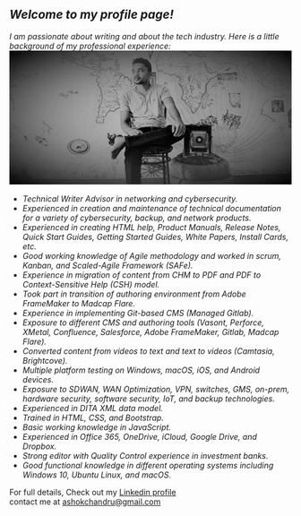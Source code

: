 ## _Welcome to my profile page!_
_I am passionate about writing and about the tech industry. Here is a little background of my professional experience:_
![banner](/images/profile.jpg)
* _Technical Writer Advisor in networking and cybersecurity._
* _Experienced in creation and maintenance of technical documentation for a variety of cybersecurity, backup, and network products._
* _Experienced in creating HTML help, Product Manuals, Release Notes, Quick Start Guides, Getting Started Guides, White Papers, Install Cards, etc._
* _Good working knowledge of Agile methodology and worked in scrum, Kanban, and Scaled-Agile Framework (SAFe)._
* _Experience in migration of content from CHM to PDF and PDF to Context-Sensitive Help (CSH) model._
* _Took part in transition of authoring environment from Adobe FrameMaker to Madcap Flare._
* _Experience in implementing Git-based CMS (Managed Gitlab)._
* _Exposure to different CMS and authoring tools (Vasont, Perforce, XMetal, Confluence, Salesforce, Adobe FrameMaker, Gitlab, Madcap Flare)._
* _Converted content from videos to text and text to videos (Camtasia, Brightcove)._
* _Multiple platform testing on Windows, macOS, iOS, and Android devices._
* _Exposure to SDWAN, WAN Optimization, VPN, switches, GMS, on-prem, hardware security, software security, IoT, and backup technologies._
* _Experienced in DITA XML data model._
* _Trained in HTML, CSS, and Bootstrap._
* _Basic working knowledge in JavaScript._
* _Experienced in Office 365, OneDrive, iCloud, Google Drive, and Dropbox._
* _Strong editor with Quality Control experience in investment banks._
* _Good functional knowledge in different operating systems including Windows 10, Ubuntu Linux, and macOS._

For full details, Check out my [Linkedin profile](https://www.linkedin.com/in/ashokchandru/)\
contact me at ashokchandru@gmail.com

